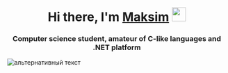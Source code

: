 <h1 align="center">Hi there, I'm <a href="https://daniilshat.ru/" target="_blank">Maksim</a> 
<img src="https://github.com/blackcater/blackcater/raw/main/images/Hi.gif" height="32"/></h1>
<h3 align="center">Computer science student, amateur of C-like languages and .NET platform</h3>
<img src="путь к файлу" alt="альтернативный текст">
